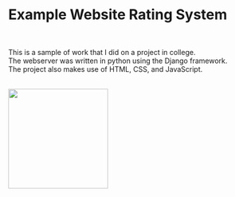 <h1>Example Website Rating System</h1>
<br>
<p>
    This is a sample of work that I did on a project in college.
    <br>
    The webserver was written in python using the Django framework.
    <br>
    The project also makes use of HTML, CSS, and JavaScript.
</p>

<br>

<img style="width: 200px; height:auto;" src="https://slade-international.com/images/portfolio-images/python-django.png">